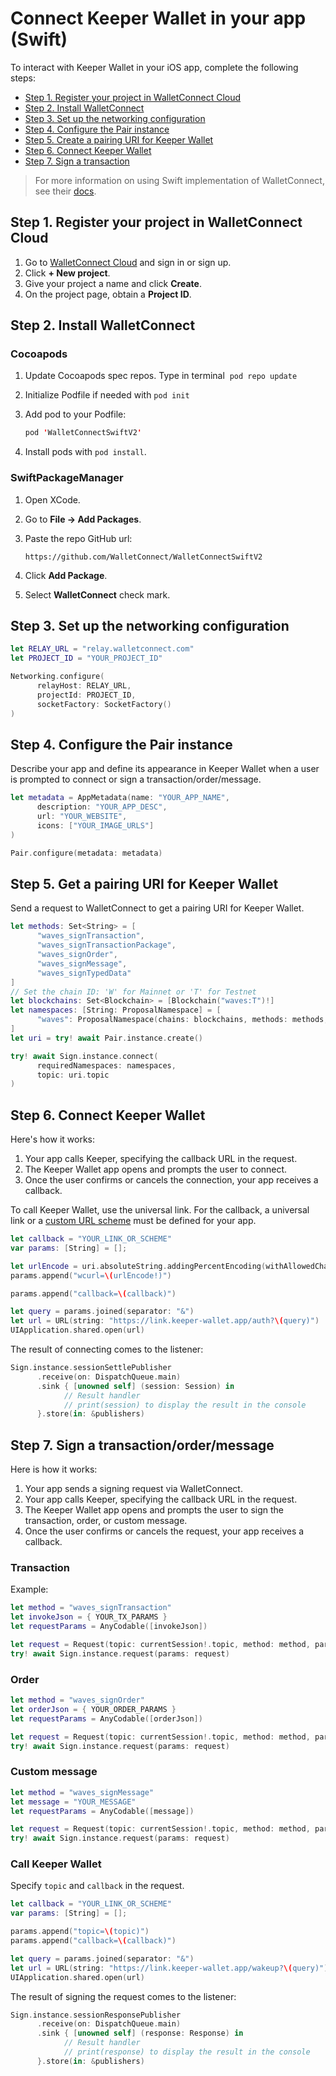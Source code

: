 # Connect Keeper Wallet in your app (Swift)

To interact with Keeper Wallet in your iOS app, complete the following steps:

- [Step 1. Register your project in WalletConnect Cloud](#step-1-register-your-project-in-walletconnect-cloud)
- [Step 2. Install WalletConnect](#step-2-install-walletconnect)
- [Step 3. Set up the networking configuration](#step-3-set-up-the-networking-configuration)
- [Step 4. Configure the Pair instance](#step-4-configure-the-pair-instance)
- [Step 5. Create a pairing URI for Keeper Wallet](#step-5-create-a-pairing-uri-for-keeper-wallet)
- [Step 6. Connect Keeper Wallet](#step-6-connect-keeper-wallet)
- [Step 7. Sign a transaction](#step-7-sign-a-transaction)

> For more information on using Swift implementation of WalletConnect, see their [docs](https://docs.walletconnect.com/2.0/swift/web3wallet/installation).

## Step 1. Register your project in WalletConnect Cloud

1. Go to [WalletConnect Cloud](https://cloud.walletconnect.com/app) and sign in or sign up.
2. Click <b>+ New project</b>.
3. Give your project a name and click <b>Create</b>.
4. On the project page, obtain a <b>Project ID</b>.

## Step 2. Install WalletConnect

### Cocoapods

1. Update Cocoapods spec repos. Type in terminal  `pod repo update`
2. Initialize Podfile if needed with `pod init`
3. Add pod to your Podfile:

   ```kotlin
   pod 'WalletConnectSwiftV2'
   ```
4. Install pods with `pod install`.

### SwiftPackageManager

1. Open XCode.
2. Go to **File → Add Packages**.
3. Paste the repo GitHub url:
    
    `https://github.com/WalletConnect/WalletConnectSwiftV2`

4. Click **Add Package**.
5. Select **WalletConnect** check mark.

## Step 3. Set up the networking configuration

```swift
let RELAY_URL = "relay.walletconnect.com"
let PROJECT_ID = "YOUR_PROJECT_ID"

Networking.configure(
      relayHost: RELAY_URL,
      projectId: PROJECT_ID,
      socketFactory: SocketFactory()
)
```

## Step 4. Configure the Pair instance

Describe your app and define its appearance in Keeper Wallet  when a user is prompted to connect or sign a transaction/order/message.

```swift
let metadata = AppMetadata(name: "YOUR_APP_NAME",
      description: "YOUR_APP_DESC",
      url: "YOUR_WEBSITE",
      icons: ["YOUR_IMAGE_URLS"]
)

Pair.configure(metadata: metadata)
```

## Step 5. Get a pairing URI for Keeper Wallet

Send a request to WalletConnect to get a pairing URI for Keeper Wallet.

```swift
let methods: Set<String> = [
      "waves_signTransaction", 
      "waves_signTransactionPackage", 
      "waves_signOrder",
      "waves_signMessage",
      "waves_signTypedData"
]
// Set the chain ID: 'W' for Mainnet or 'T' for Testnet
let blockchains: Set<Blockchain> = [Blockchain("waves:T")!]
let namespaces: [String: ProposalNamespace] = [
      "waves": ProposalNamespace(chains: blockchains, methods: methods, events: [])
]
let uri = try! await Pair.instance.create()

try! await Sign.instance.connect(
      requiredNamespaces: namespaces, 
      topic: uri.topic
)
```

## Step 6. Connect Keeper Wallet

Here's how it works:

1. Your app calls Keeper, specifying the callback URL in the request.
2. The Keeper Wallet app opens and prompts the user to connect.
3. Once the user confirms or cancels the connection, your app receives a callback.

To call Keeper Wallet, use the universal link. For the callback, a universal link or a [custom URL scheme](https://developer.apple.com/documentation/xcode/defining-a-custom-url-scheme-for-your-app) must be defined for your app.

```swift
let callback = "YOUR_LINK_OR_SCHEME"
var params: [String] = [];

let urlEncode = uri.absoluteString.addingPercentEncoding(withAllowedCharacters: .alphanumerics)
params.append("wcurl=\(urlEncode!)")

params.append("callback=\(callback)")

let query = params.joined(separator: "&")
let url = URL(string: "https://link.keeper-wallet.app/auth?\(query)")
UIApplication.shared.open(url)
```

The result of connecting comes to the listener:

```swift
Sign.instance.sessionSettlePublisher
      .receive(on: DispatchQueue.main)
      .sink { [unowned self] (session: Session) in
            // Result handler 
            // print(session) to display the result in the console
      }.store(in: &publishers)
```

## Step 7. Sign a transaction/order/message

Here is how it works:

1. Your app sends a signing request via WalletConnect.
2. Your app calls Keeper, specifying the callback URL in the request.
3. The Keeper Wallet app opens and prompts the user to sign the transaction, order, or custom message.
4. Once the user confirms or cancels the request, your app receives a callback.

### Transaction

Example:

```swift
let method = "waves_signTransaction"
let invokeJson = { YOUR_TX_PARAMS }
let requestParams = AnyCodable([invokeJson])

let request = Request(topic: currentSession!.topic, method: method, params: requestParams, chainId: blockchains.first!)
try! await Sign.instance.request(params: request)
```

### Order

```swift
let method = "waves_signOrder"
let orderJson = { YOUR_ORDER_PARAMS }
let requestParams = AnyCodable([orderJson])

let request = Request(topic: currentSession!.topic, method: method, params: requestParams, chainId: blockchains.first!)
try! await Sign.instance.request(params: request)
```

### Custom message

```swift
let method = "waves_signMessage"
let message = "YOUR_MESSAGE"
let requestParams = AnyCodable([message])

let request = Request(topic: currentSession!.topic, method: method, params: requestParams, chainId: blockchains.first!)
try! await Sign.instance.request(params: request)
```

### Call Keeper Wallet

Specify `topic` and `callback` in the request.

```swift
let callback = "YOUR_LINK_OR_SCHEME"
var params: [String] = [];

params.append("topic=\(topic)")
params.append("callback=\(callback)")

let query = params.joined(separator: "&")
let url = URL(string: "https://link.keeper-wallet.app/wakeup?\(query)")
UIApplication.shared.open(url)
```

The result of signing the request comes to the listener:

```swift
Sign.instance.sessionResponsePublisher
      .receive(on: DispatchQueue.main)
      .sink { [unowned self] (response: Response) in
            // Result handler 
            // print(response) to display the result in the console
      }.store(in: &publishers)
```
